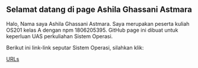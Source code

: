 ## Selamat datang di page Ashila Ghassani Astmara 

Halo, Nama saya Ashila Ghassani Astmara.
Saya merupakan peserta kuliah OS201 kelas A dengan npm 1806205395.
GitHub page ini dibuat untuk keperluan UAS perkuliahan Sistem Operasi.


Berikut ini link-link seputar Sistem Operasi, silahkan klik:

[URLs](url/)
